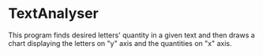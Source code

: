 # TextAnalyser

This program finds desired letters' quantity in a given text and then draws a chart displaying the letters on "y" axis and the quantities on "x" axis.
